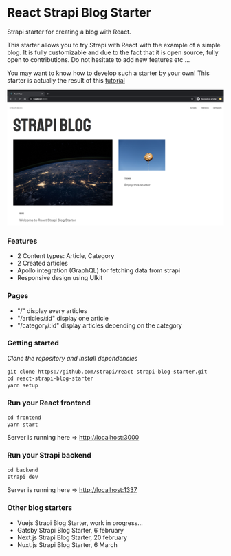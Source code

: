 # React Strapi Blog Starter

Strapi starter for creating a blog with React.

This starter allows you to try Strapi with React with the example of a simple blog. It is fully customizable and due to the fact that it is open source, fully open to contributions. Do not hesitate to add new features etc ...

You may want to know how to develop such a starter by your own! This starter is actually the result of this [tutorial](https://strapi.io/blog/build-a-blog-with-react-strapi-and-apollo)

![screenshot image](/screenshot.png)

### Features

- 2 Content types: Article, Category
- 2 Created articles
- Apollo integration (GraphQL) for fetching data from strapi
- Responsive design using UIkit

### Pages

- "/" display every articles
- "/articles/:id" display one article
- "/category/:id" display articles depending on the category

### Getting started

*Clone the repository and install dependencies*

```
git clone https://github.com/strapi/react-strapi-blog-starter.git
cd react-strapi-blog-starter
yarn setup
```

### Run your React frontend

```
cd frontend
yarn start
```

Server is running here => [http://localhost:3000](http://localhost:3000)

### Run your Strapi backend

```
cd backend
strapi dev
```

Server is running here => [http://localhost:1337](http://localhost:1337)

### Other blog starters

  - Vuejs Strapi Blog Starter, work in progress...
  - Gatsby Strapi Blog Starter, 6 february
  - Next.js Strapi Blog Starter, 20 february
  - Nuxt.js Strapi Blog Starter, 6 March
